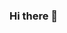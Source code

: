 ### Hi there 👋

<!--
**Miniprojectlovers/Miniprojectlovers** is a ✨ _special_ ✨ repository because its `README.md` (this file) appears on your GitHub profile.

Here are some ideas to get you started:


- 🌱 I’m currently learning knowledge of the IT and ICT industry through mini projects
- 📫 How to reach me: ...
- 😄 Pronouns: ...
- ⚡ Fun fact: ...
-->
